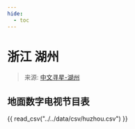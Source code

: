 ```yaml
---
hide:
  - toc
---
```


# 浙江 湖州

> 来源: [中文寻星-湖州](http://dtmb.saoing.com/huzhou.htm)

## 地面数字电视节目表

{{ read_csv("../../data/csv/huzhou.csv") }}
